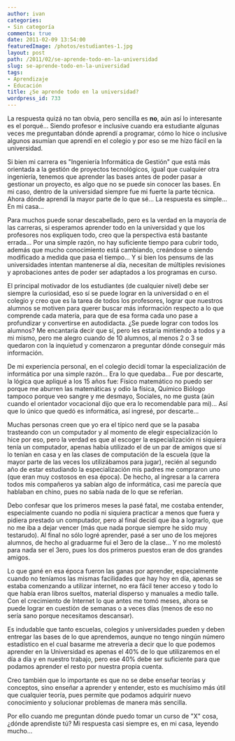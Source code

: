 ```yaml
---
author: ivan
categories:
- Sin categoría
comments: true
date: 2011-02-09 13:54:00
featuredImage: /photos/estudiantes-1.jpg
layout: post
path: /2011/02/se-aprende-todo-en-la-universidad
slug: se-aprende-todo-en-la-universidad
tags:
- Aprendizaje
- Educación
title: ¿Se aprende todo en la universidad?
wordpress_id: 733
---
```


La respuesta quizá no tan obvia, pero sencilla es **no**, aún así lo interesante es el porqué... Siendo profesor e inclusive cuando era estudiante algunas veces me preguntaban dónde aprendí a programar, cómo lo hice o inclusive algunos asumían que aprendí en el colegio y por eso se me hizo fácil en la universidad.

Si bien mi carrera es "Ingeniería Informática de Gestión" que está más orientada a la gestión de proyectos tecnológicos, igual que cualquier otra ingeniería, tenemos que aprender las bases antes de poder pasar a gestionar un proyecto, es algo que no se puede sin conocer las bases. En mi caso, dentro de la universidad siempre fue mi fuerte la parte técnica. Ahora dónde aprendí la mayor parte de lo que sé... La respuesta es simple... En mi casa...

Para muchos puede sonar descabellado, pero es la verdad en la mayoría de las carreras, si esperamos aprender todo en la universidad y que los profesores nos expliquen todo, creo que la perspectiva está bastante errada... Por una simple razón, no hay suficiente tiempo para cubrir todo, además que mucho conocimiento está cambiando, creándose o siendo modificado a medida que pasa el tiempo... Y si bien los pensums de las universidades intentan mantenerse al día, necesitan de múltiples revisiones y aprobaciones antes de poder ser adaptados a los programas en curso.

El principal motivador de los estudiantes (de cualquier nivel) debe ser siempre la curiosidad, eso sí se puede lograr en la universidad o en el colegio y creo que es la tarea de todos los profesores, lograr que nuestros alumnos se motiven para querer buscar más información respecto a lo que comprende cada materia, para que de esa forma cada uno pase a profundizar y convertirse en autodidacta. ¿Se puede lograr con todos los alumnos? Me encantaría decir que sí, pero les estaría mintiendo a todos y a mi mismo, pero me alegro cuando de 10 alumnos, al menos 2 o 3 se quedaron con la inquietud y comenzaron a preguntar dónde conseguir más información.

De mi experiencia personal, en el colegio decidí tomar la especialización de informática por una simple razón... Era lo que quedaba... Fue por descarte, la lógica que apliqué a los 15 años fue: Físico matemático no puedo ser porque me aburren las matemáticas y odio la física, Químico Biólogo tampoco porque veo sangre y me desmayo, Sociales, no me gusta (aún cuando el orientador vocacional dijo que era lo recomendable para mi)... Así que lo único que quedó es informática, así ingresé, por descarte...

Muchas personas creen que yo era el típico nerd que se la pasaba trasteando con un computador y al momento de elegir especialización lo hice por eso, pero la verdad es que al escoger la especialización ni siquiera tenía un computador, apenas había utilizado el de un par de amigos que sí lo tenían en casa y en las clases de computación de la escuela (que la mayor parte de las veces los utilizábamos para jugar), recién al segundo año de estar estudiando la especialización mis padres me compraron uno (que eran muy costosos en esa época). De hecho, al ingresar a la carrera todos mis compañeros ya sabían algo de informática, casi me parecía que hablaban en chino, pues no sabía nada de lo que se referían.

Debo confesar que los primeros meses la pasé fatal, me costaba entender, especialmente cuando no podía ni siquiera practicar a menos que fuera y pidiera prestado un computador, pero al final decidí que iba a lograrlo, que no me iba a dejar vencer (más que nada porque siempre he sido muy testarudo). Al final no sólo logré aprender, pasé a ser uno de los mejores alumnos, de hecho al graduarme fui el 3ero de la clase... Y no me molestó para nada ser el 3ero, pues los dos primeros puestos eran de dos grandes amigos.

Lo que gané en esa época fueron las ganas por aprender, especialmente cuando no teníamos las mismas facilidades que hay hoy en día, apenas se estaba comenzando a utilizar internet, no era fácil tener acceso y todo lo que había eran libros sueltos, material disperso y manuales a medio talle. Con el crecimiento de Internet lo que antes me tomó meses, ahora se puede lograr en cuestión de semanas o a veces días (menos de eso no sería sano porque necesitamos descansar).

Es indudable que tanto escuelas, colegios y universidades pueden y deben entregar las bases de lo que aprendemos, aunque no tengo ningún número estadístico en el cual basarme me atrevería a decir que lo que podemos aprender en la Universidad es apenas el 40% de lo que utilizaremos en el día a día y en nuestro trabajo, pero ese 40% debe ser suficiente para que podamos aprender el resto por nuestra propia cuenta.

Creo también que lo importante es que no se debe enseñar teorías y conceptos, sino enseñar a aprender y entender, esto es muchísimo más útil que cualquier teoría, pues permite que podamos adquirir nuevo conocimiento y solucionar problemas de manera más sencilla.

Por ello cuando me preguntan dónde puedo tomar un curso de "X" cosa, ¿dónde aprendiste tú? Mi respuesta casi siempre es, en mi casa, leyendo mucho...